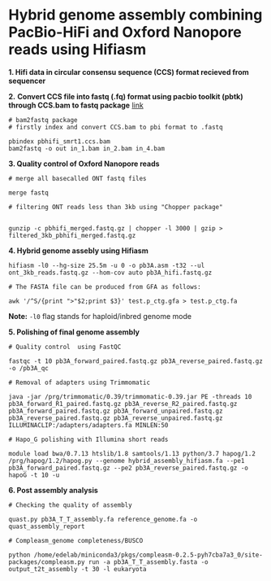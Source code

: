 # Hybrid genome assembly combining PacBio-HiFi and Oxford Nanopore reads using Hifiasm

**1. Hifi data in circular consensu sequence (CCS) format recieved from sequencer**

**2.** **Convert CCS file into fastq (.fq) format using pacbio toolkit (pbtk) through CCS.bam to fastq package** [link](https://github.com/PacificBiosciences/pbtk)

```
# bam2fastq package
# firstly index and convert CCS.bam to pbi format to .fastq

pbindex pbhifi_smrt1.ccs.bam
bam2fastq -o out in_1.bam in_2.bam in_4.bam
```
**3. Quality control of Oxford Nanopore reads**

```
# merge all basecalled ONT fastq files

merge fastq

# filtering ONT reads less than 3kb using "Chopper package" 


gunzip -c pbhifi_merged.fastq.gz | chopper -l 3000 | gzip > filtered_3kb_pbhifi_merged.fastq.gz 
```

**4. Hybrid genome assebly using Hifiasm**
```
hifiasm -l0 --hg-size 25.5m -u 0 -o pb3A.asm -t32 --ul ont_3kb_reads.fastq.gz --hom-cov auto pb3A_hifi.fastq.gz  

# The FASTA file can be produced from GFA as follows:

awk '/^S/{print ">"$2;print $3}' test.p_ctg.gfa > test.p_ctg.fa
```
**Note:**  ```-l0``` flag stands for haploid/inbred genome mode


**5. Polishing of final genome assembly**
```
# Quality control  using FastQC 

fastqc -t 10 pb3A_forward_paired.fastq.gz pb3A_reverse_paired.fastq.gz  -o /pb3A_qc

# Removal of adapters using Trimmomatic

java -jar /prg/trimmomatic/0.39/trimmomatic-0.39.jar PE -threads 10 pb3A_forward_R1_paired.fastq.gz pb3A_reverse_R2_paired.fastq.gz pb3A_forward_paired.fastq.gz pb3A_forward_unpaired.fastq.gz pb3A_reverse_paired.fastq.gz pb3A_reverse_unpaired.fastq.gz ILLUMINACLIP:/adapters/adapters.fa MINLEN:50 

# Hapo_G polishing with Illumina short reads

module load bwa/0.7.13 htslib/1.8 samtools/1.13 python/3.7 hapog/1.2
/prg/hapog/1.2/hapog.py --genome hybrid_assembly_hifiasm.fa --pe1 pb3A_forward_paired.fastq.gz --pe2 pb3A_reverse_paired.fastq.gz -o hapoG -t 10 -u
```
**6. Post assembly analysis**

```
# Checking the quality of assembly

quast.py pb3A_T_T_assembly.fa reference_genome.fa -o quast_assembly_report

# Compleasm_genome completeness/BUSCO

python /home/edelab/miniconda3/pkgs/compleasm-0.2.5-pyh7cba7a3_0/site-packages/compleasm.py run -a pb3A_T_T_assembly.fasta -o output_t2t_assembly -t 30 -l eukaryota  
```
